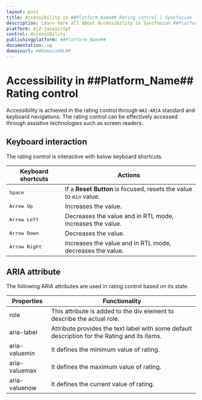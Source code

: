 ```yaml
---
layout: post
title: Accessibility in ##Platform_Name## Rating control | Syncfusion
description: Learn here all about Accessibility in Syncfusion ##Platform_Name## Rating control of Syncfusion Essential JS 2 and more.
platform: ej2-javascript
control: Accessibility 
publishingplatform: ##Platform_Name##
documentation: ug
domainurl: ##DomainURL##
---
```


# Accessibility in ##Platform_Name## Rating control

Accessibility is achieved in the rating control through `WAI-ARIA` standard and keyboard navigations. The rating control can be effectively accessed through assistive technologies such as screen readers.

## Keyboard interaction

The rating control is interactive with below keyboard shortcuts.

| Keyboard shortcuts | Actions |
|------------|-------------------|
| <kbd>Space</kbd> | If a **Reset Button** is focused, resets the value to `min` value. |
| <kbd>Arrow Up</kbd> | Increases the value. |
| <kbd>Arrow Left</kbd> | Decreases the value and in RTL mode, increases the value. |
| <kbd>Arrow Down</kbd> | Decreases the value. |
| <kbd>Arrow Right</kbd> | Increases the value and in RTL mode, decreases the value. |

## ARIA attribute

The following ARIA attributes are used in rating control based on its state.

| Properties | Functionality |
| ------------ | ----------------------- |
| role | This attribute is added to the div element to describe the actual role. |
| aria-label | Attribute provides the text label with some default description for the Rating and its items. |
| aria-valuemin | It defines the minimum value of rating. |
| aria-valuemax | It defines the maximum value of rating. |
| aria-valuenow | It defines the current value of rating. |
